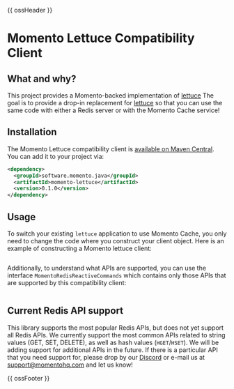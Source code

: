 {{ ossHeader }}

# Momento Lettuce Compatibility Client

## What and why?

This project provides a Momento-backed implementation of [lettuce](https://github.com/redis/lettuce)
The goal is to provide a drop-in replacement for [lettuce](https://github.com/redis/lettuce) so that you can
use the same code with either a Redis server or with the Momento Cache service!

## Installation

The Momento Lettuce compatibility client is [available on Maven Central](https://search.maven.org/artifact/software.momento.java/momento-lettuce). You can add it to your project via:

```xml
<dependency>
  <groupId>software.momento.java</groupId>
  <artifactId>momento-lettuce</artifactId>
  <version>0.1.0</version>
</dependency>
```

## Usage

To switch your existing `lettuce` application to use Momento Cache, you only need to change the code where you construct your client object. Here is an example of constructing a Momento lettuce client:

```java
```

Additionally, to understand what APIs are supported, you can use the interface `MomentoRedisReactiveCommands` which contains only those APIs that are supported by this compatibility client:

```java
```

## Current Redis API support

This library supports the most popular Redis APIs, but does not yet support all Redis APIs. We currently support the most common APIs related to string values (GET, SET, DELETE), as well as hash values (`HGET`/`HSET`). We will be adding support for additional APIs in the future. If there is a particular API that you need support for, please drop by our [Discord](https://discord.com/invite/3HkAKjUZGq) or e-mail us at [support@momentohq.com](mailto:support@momentohq.com) and let us know!

{{ ossFooter }}
